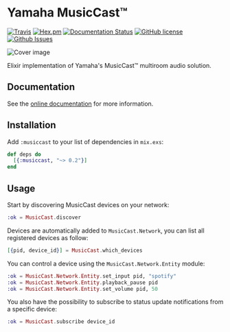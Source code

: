 # Yamaha MusicCast™

[![Travis](https://img.shields.io/travis/almightycouch/musiccast.svg)](https://travis-ci.org/almightycouch/musiccast)
[![Hex.pm](https://img.shields.io/hexpm/v/musiccast.svg)](https://hex.pm/packages/musiccast)
[![Documentation Status](https://img.shields.io/badge/docs-hexdocs-blue.svg)](http://hexdocs.pm/musiccast)
[![GitHub license](https://img.shields.io/badge/license-MIT-blue.svg)](https://raw.githubusercontent.com/almightycouch/musiccast/master/LICENSE)
[![Github Issues](https://img.shields.io/github/issues/almightycouch/musiccast.svg)](http://github.com/almightycouch/musiccast/issues)

![Cover image](http://imgur.com/v2E6340.jpg)

Elixir implementation of Yamaha's MusicCast™ multiroom audio solution.

## Documentation

See the [online documentation](https://hexdocs.pm/musiccast/) for more information.

## Installation

Add `:musiccast` to your list of dependencies in `mix.exs`:

```elixir
def deps do
  [{:musiccast, "~> 0.2"}]
end
```

## Usage

Start by discovering MusicCast devices on your network:

```elixir
:ok = MusicCast.discover
```

Devices are automatically added to `MusicCast.Network`, you can list all registered devices as follow:

```elixir
[{pid, device_id}] = MusicCast.which_devices
```

You can control a device using the `MusicCast.Network.Entity` module:

```elixir
:ok = MusicCast.Network.Entity.set_input pid, "spotify"
:ok = MusicCast.Network.Entity.playback_pause pid
:ok = MusicCast.Network.Entity.set_volume pid, 50
```

You also have the possibility to subscribe to status update notifications from a specific device:

```elixir
:ok = MusicCast.subscribe device_id
```
